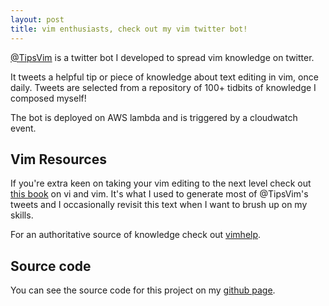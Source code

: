 ```yaml
---
layout: post
title: vim enthusiasts, check out my vim twitter bot!
---
```


[@TipsVim](https://twitter.com/TipsVim) is a twitter bot I developed to spread vim knowledge on twitter.

It tweets a helpful tip or piece of knowledge about text editing in vim, once daily. Tweets are selected from a repository of 100+ tidbits of
knowledge I composed myself!

The bot is deployed on AWS lambda and is triggered by a cloudwatch event.

## Vim Resources

If you're extra keen on taking your vim editing to the next level check out [this book](https://en.wikipedia.org/wiki/Learning_the_vi_and_Vim_Editors) on vi and vim. It's what I used to generate most of @TipsVim's tweets and I occasionally revisit this text when I want to brush up on my skills.

For an authoritative source of knowledge check out [vimhelp](https://vimhelp.org/).

## Source code

You can see the source code for this project on my [github page](https://github.com/daltyboy11/vim-twitter-bot).

